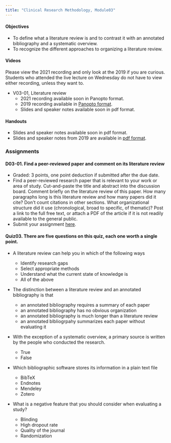 ```yaml
---
title: "Clinical Research Methodology, Module03"
---
```


#### Objectives

+ To define what a literature review is and to contrast it with an annotated bibliography and a systematic overview.
+ To recognize the different approaches to organizing a literature review.

#### Videos

Please view the 2021 recording and only look at the 2019 if you are curious. Students who attended the live lecture on Wednesday do not have to view either recording, unless they want to.

+ V03-01, Literature review
  + 2021 recording available soon in Panopto format.
  + 2019 recording available in [Panopto format](https://umkc.hosted.panopto.com/Panopto/Pages/Viewer.aspx?id=afeaefb5-5a85-458b-ae20-a9e70182c110).
  + Slides and speaker notes available soon in pdf format.
  
#### Handouts

+ Slides and speaker notes available soon in pdf format.
+ Slides and speaker notes from 2019 are available in [pdf format](http://www.pmean.com/clinical-research-methods/video03-slides-and-speaker-notes.pdf).

### Assignments

#### D03-01. Find a peer-reviewed paper and comment on its literature review
+ Graded: 3 points, one point deduction if submitted after the due date.
+ Find a peer-reviewed research paper that is relevant to your work or area of study. Cut-and-paste the title and abstract into the discussion board. Comment briefly on the literature review of this paper. How many paragraphs long is this literature review and how many papers did it cite? Don't count citations in other sections. What organizational structure did it use (chronological, broad to specific, of thematic)? Post a link to the full free text, or attach a PDF of the article if it is not readily available to the general public.
+ Submit your assignment [here](https://umkc.instructure.com/courses/66239/discussion_topics/247710).
  
#### Quiz03. There are five questions on this quiz, each one worth a single point.
+ A literature review can help you in which of the following ways
  + Identify research gaps
  + Select appropriate methods
  + Understand what the current state of knowledge is
  + All of the above
 
+ The distinction between a literature review and an annotated bibliography is that
  + an annotated bibliography requires a summary of each paper
  + an annotated bibliography has no obvious organization
  + an annotated bibliography is much longer than a literature review
  + an annotated blbliogrpahy summarizes each paper without evaluating it
 
+ With the exception of a systematic overview, a primary source is written by the people who conducted the research.
  + True
  + False

+ Which bibliographic software stores its information in a plain text file
  + BibTeX
  + Endnotes
  + Mendeley
  + Zotero
 
+ What is a negative feature that you should consider when evaluating a study?
  + Blinding
  + High dropout rate
  + Quality of the journal
  + Randomization

